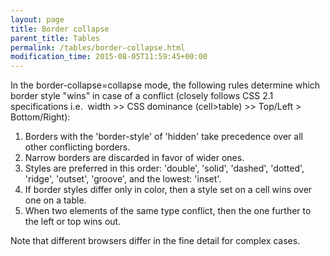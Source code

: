 ```yaml
---
layout: page
title: Border collapse
parent_title: Tables
permalink: /tables/border-collapse.html
modification_time: 2015-08-05T11:59:45+00:00
---
```


<p>In the border-collapse=collapse mode, the following rules determine which border style "wins" in case of a conflict (closely follows CSS 2.1 specifications i.e.&nbsp; width &gt;&gt; CSS dominance (cell&gt;table) &gt;&gt; Top/Left &gt; Bottom/Right):</p>
<ol>
<li>Borders with the 'border-style' of 'hidden' take precedence over all other conflicting borders. </li>
<li>Narrow borders are discarded in favor of wider ones.</li>
<li>Styles are preferred in this order: 'double', 'solid', 'dashed', 'dotted', 'ridge', 'outset', 'groove', and the lowest: 'inset'.</li>
<li>If border styles differ only in color, then a style set on a cell wins over one on a table. </li>
<li>When two elements of the same type conflict, then the one further to the left or top wins out.</li>
</ol>
<p>Note that different browsers differ in the fine detail for complex cases.</p>
